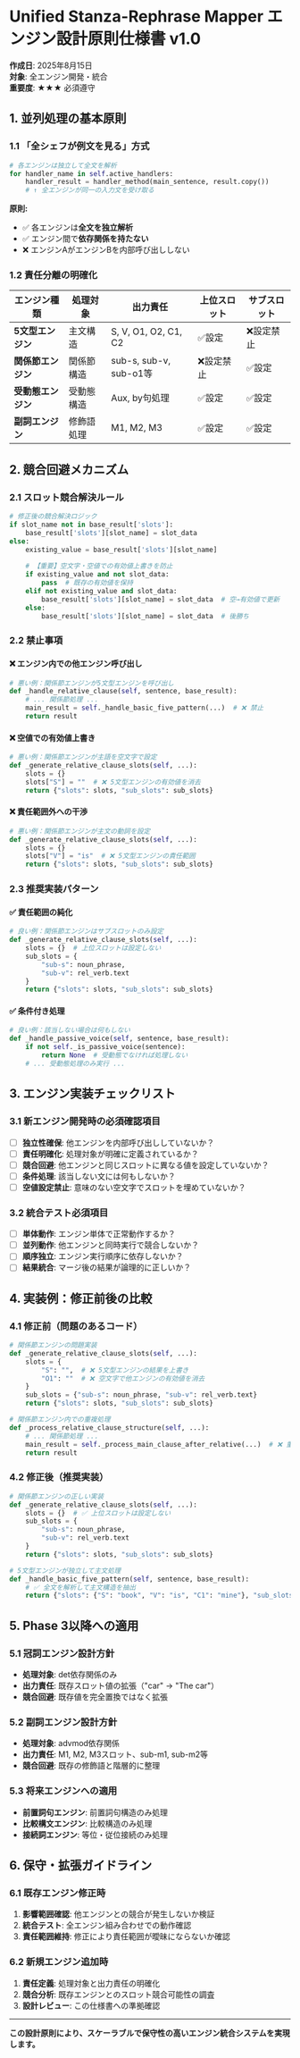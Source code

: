 # Unified Stanza-Rephrase Mapper エンジン設計原則仕様書 v1.0

**作成日**: 2025年8月15日  
**対象**: 全エンジン開発・統合  
**重要度**: ★★★ 必須遵守

## 1. 並列処理の基本原則

### 1.1 「全シェフが例文を見る」方式
```python
# 各エンジンは独立して全文を解析
for handler_name in self.active_handlers:
    handler_result = handler_method(main_sentence, result.copy())
    # ↑ 全エンジンが同一の入力文を受け取る
```

**原則:**
- ✅ 各エンジンは**全文を独立解析**
- ✅ エンジン間で**依存関係を持たない**
- ❌ エンジンAがエンジンBを内部呼び出ししない

### 1.2 責任分離の明確化

| エンジン種類 | 処理対象 | 出力責任 | 上位スロット | サブスロット |
|------------|---------|---------|------------|-------------|
| **5文型エンジン** | 主文構造 | S, V, O1, O2, C1, C2 | ✅設定 | ❌設定禁止 |
| **関係節エンジン** | 関係節構造 | sub-s, sub-v, sub-o1等 | ❌設定禁止 | ✅設定 |
| **受動態エンジン** | 受動態構造 | Aux, by句処理 | ✅設定 | ✅設定 |
| **副詞エンジン** | 修飾語処理 | M1, M2, M3 | ✅設定 | ✅設定 |

## 2. 競合回避メカニズム

### 2.1 スロット競合解決ルール

```python
# 修正後の競合解決ロジック
if slot_name not in base_result['slots']:
    base_result['slots'][slot_name] = slot_data
else:
    existing_value = base_result['slots'][slot_name]
    
    # 【重要】空文字・空値での有効値上書きを防止
    if existing_value and not slot_data:
        pass  # 既存の有効値を保持
    elif not existing_value and slot_data:
        base_result['slots'][slot_name] = slot_data  # 空→有効値で更新
    else:
        base_result['slots'][slot_name] = slot_data  # 後勝ち
```

### 2.2 禁止事項

#### ❌ エンジン内での他エンジン呼び出し
```python
# 悪い例：関係節エンジンが5文型エンジンを呼び出し
def _handle_relative_clause(self, sentence, base_result):
    # ... 関係節処理 ...
    main_result = self._handle_basic_five_pattern(...)  # ❌ 禁止
    return result
```

#### ❌ 空値での有効値上書き
```python
# 悪い例：関係節エンジンが主語を空文字で設定
def _generate_relative_clause_slots(self, ...):
    slots = {}
    slots["S"] = ""  # ❌ 5文型エンジンの有効値を消去
    return {"slots": slots, "sub_slots": sub_slots}
```

#### ❌ 責任範囲外への干渉
```python
# 悪い例：関係節エンジンが主文の動詞を設定
def _generate_relative_clause_slots(self, ...):
    slots = {}
    slots["V"] = "is"  # ❌ 5文型エンジンの責任範囲
    return {"slots": slots, "sub_slots": sub_slots}
```

### 2.3 推奨実装パターン

#### ✅ 責任範囲の純化
```python
# 良い例：関係節エンジンはサブスロットのみ設定
def _generate_relative_clause_slots(self, ...):
    slots = {}  # 上位スロットは設定しない
    sub_slots = {
        "sub-s": noun_phrase,
        "sub-v": rel_verb.text
    }
    return {"slots": slots, "sub_slots": sub_slots}
```

#### ✅ 条件付き処理
```python
# 良い例：該当しない場合は何もしない
def _handle_passive_voice(self, sentence, base_result):
    if not self._is_passive_voice(sentence):
        return None  # 受動態でなければ処理しない
    # ... 受動態処理のみ実行 ...
```

## 3. エンジン実装チェックリスト

### 3.1 新エンジン開発時の必須確認項目

- [ ] **独立性確保**: 他エンジンを内部呼び出ししていないか？
- [ ] **責任明確化**: 処理対象が明確に定義されているか？
- [ ] **競合回避**: 他エンジンと同じスロットに異なる値を設定していないか？
- [ ] **条件処理**: 該当しない文には何もしないか？
- [ ] **空値設定禁止**: 意味のない空文字でスロットを埋めていないか？

### 3.2 統合テスト必須項目

- [ ] **単体動作**: エンジン単体で正常動作するか？
- [ ] **並列動作**: 他エンジンと同時実行で競合しないか？
- [ ] **順序独立**: エンジン実行順序に依存しないか？
- [ ] **結果統合**: マージ後の結果が論理的に正しいか？

## 4. 実装例：修正前後の比較

### 4.1 修正前（問題のあるコード）

```python
# 関係節エンジンの問題実装
def _generate_relative_clause_slots(self, ...):
    slots = {
        "S": "",  # ❌ 5文型エンジンの結果を上書き
        "O1": ""  # ❌ 空文字で他エンジンの有効値を消去
    }
    sub_slots = {"sub-s": noun_phrase, "sub-v": rel_verb.text}
    return {"slots": slots, "sub_slots": sub_slots}

# 関係節エンジン内での重複処理
def _process_relative_clause_structure(self, ...):
    # ... 関係節処理 ...
    main_result = self._process_main_clause_after_relative(...)  # ❌ 重複
    return result
```

### 4.2 修正後（推奨実装）

```python
# 関係節エンジンの正しい実装
def _generate_relative_clause_slots(self, ...):
    slots = {}  # ✅ 上位スロットは設定しない
    sub_slots = {
        "sub-s": noun_phrase, 
        "sub-v": rel_verb.text
    }
    return {"slots": slots, "sub_slots": sub_slots}

# 5文型エンジンが独立して主文処理
def _handle_basic_five_pattern(self, sentence, base_result):
    # ✅ 全文を解析して主文構造を抽出
    return {"slots": {"S": "book", "V": "is", "C1": "mine"}, "sub_slots": {}}
```

## 5. Phase 3以降への適用

### 5.1 冠詞エンジン設計方針
- **処理対象**: det依存関係のみ
- **出力責任**: 既存スロット値の拡張（"car" → "The car"）
- **競合回避**: 既存値を完全置換ではなく拡張

### 5.2 副詞エンジン設計方針
- **処理対象**: advmod依存関係
- **出力責任**: M1, M2, M3スロット、sub-m1, sub-m2等
- **競合回避**: 既存の修飾語と階層的に整理

### 5.3 将来エンジンへの適用
- **前置詞句エンジン**: 前置詞句構造のみ処理
- **比較構文エンジン**: 比較構造のみ処理  
- **接続詞エンジン**: 等位・従位接続のみ処理

## 6. 保守・拡張ガイドライン

### 6.1 既存エンジン修正時
1. **影響範囲確認**: 他エンジンとの競合が発生しないか検証
2. **統合テスト**: 全エンジン組み合わせでの動作確認
3. **責任範囲維持**: 修正により責任範囲が曖昧にならないか確認

### 6.2 新規エンジン追加時
1. **責任定義**: 処理対象と出力責任の明確化
2. **競合分析**: 既存エンジンとのスロット競合可能性の調査
3. **設計レビュー**: この仕様書への準拠確認

---

**この設計原則により、スケーラブルで保守性の高いエンジン統合システムを実現します。**
